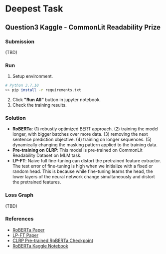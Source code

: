 # Deepest Task

## Question3 Kaggle - CommonLit Readability Prize

### Submission

(TBD)

### Run

1. Setup environment.
``` Bash
# Python 3.7.10
>> pip install -r requirements.txt
```
2. Click **"Run All"** button in jupyter notebook.
3. Check the training results.

### Solution

- **RoBERTa**: (1) robustly optimized BERT approach. (2) training the model longer, with bigger batches over more data. (3) removing the next sentence prediction objective. (4) training on longer sequences. (5) dynamically changing the masking pattern applied to the training data.
- **Pre-training on CLRP**: This model is pre-trained on CommonLit Readability Dataset on MLM task.
- **LP-FT**: Naive full fine-tuning can distort the pretrained feature extractor. The test error of fine-tuning is high when we initialize with a fixed or random head. This is because while fine-tuning learns the head, the lower layers of the neural network change simultaneously and distort the pretrained features.

### Loss Graph

(TBD)

### References

- [RoBERTa Paper](https://arxiv.org/abs/1907.11692)
- [LP-FT Paper](https://arxiv.org/abs/2202.10054)
- [CLRP Pre-trained RpBERTa Checkpoint](https://www.kaggle.com/datasets/maunish/clrp-roberta-base)
- [RoBERTa Kaggle Notebook](https://www.kaggle.com/code/andretugan/pre-trained-roberta-solution-in-pytorch/notebook)
